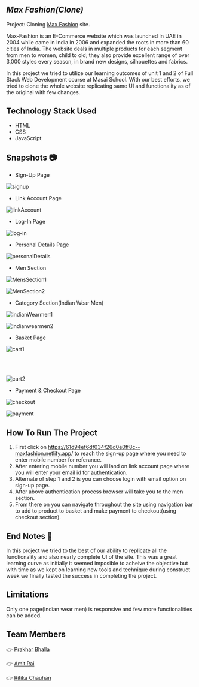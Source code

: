 ## _Max Fashion(Clone)_

Project: Cloning [Max Fashion](https://www.maxfashion.in/in/en/department/maxmen) site.

Max-Fashion is an E-Commerce website which was launched in UAE in 2004 while came in India in 2006 and expanded the roots in more than 60 cities of India. The website deals in multiple products for each segment from men to women, child to old; they also provide excellent range of over 3,000 styles every season, in brand 
new designs, silhouettes and fabrics. 

In this project we tried to utilize our learning outcomes of unit 1 and 2  of Full Stack Web Development course at Masai School. With our best efforts, we tried to clone the whole website replicating same UI and functionality as of the original with few changes.

## Technology Stack Used
- HTML
- CSS
- JavaScript

## Snapshots 📷
- Sign-Up Page

![signup](https://user-images.githubusercontent.com/91533026/138555195-1bc42dc2-941f-41f7-9a0f-abf6d44e9e9f.PNG)

- Link Account Page

![linkAccount](https://user-images.githubusercontent.com/91533026/138555260-b8095687-7953-439c-8626-28c3fb47d237.PNG)

- Log-In Page

![log-in](https://user-images.githubusercontent.com/91533026/138555327-a4c634f1-7f5e-49c9-b503-0374b30ca979.PNG)

- Personal Details Page

![personalDetails](https://user-images.githubusercontent.com/91533026/138555355-b0dba323-ea7f-4cd3-a437-506ab4799a66.PNG)

- Men Section

![MensSection1](https://user-images.githubusercontent.com/91533026/138555383-2442dc41-d356-44e9-80a7-97cf13ef4fbc.PNG)

![MenSection2](https://user-images.githubusercontent.com/91533026/138555398-4a614a38-a457-4338-9afc-a9da1c3a409d.PNG)

- Category Section(Indian Wear Men)

![indianWearmen1](https://user-images.githubusercontent.com/91533026/138555438-2f6a567b-977f-4a2b-b4e8-7a593c20d2de.PNG)

![indianwearmen2](https://user-images.githubusercontent.com/91533026/138555449-528ef4d1-f6e7-4119-91e0-09313a4056e8.PNG)

- Basket Page

![cart1](https://user-images.githubusercontent.com/91533026/138555488-91cf798f-d8f6-42e5-a0a4-ee000db79416.PNG)



<br/> <br/> 

![cart2](https://user-images.githubusercontent.com/91533026/138555504-0f832efc-0f14-4b40-b0ce-6d7d05348c2e.PNG)

- Payment & Checkout Page

![checkout](https://user-images.githubusercontent.com/91533026/138555531-33fc2199-1ce1-4b9d-a5c7-7ae502eb8b8a.PNG)

![payment](https://user-images.githubusercontent.com/91533026/138555516-971586c9-a164-4b04-8755-35e5cd9c1c03.PNG)


## How To Run The Project
1. First click on https://61d94ef6df034f26d0e0ff8c--maxfashion.netlify.app/ to reach the sign-up page where you need to enter mobile number for referance.
2. After entering mobile number you will land on link account page where you will enter your email id for authentication.
3. Alternate of step 1 and 2 is you can choose login with email option on sign-up page.
4. After above authentication process browser will take you to the men section.
5. From there on you can navigate throughout the site using navigation bar to add to product to basket and make payment to checkout(using checkout section).

## End Notes 🧾
In this project we tried to the best of our ability to replicate all the functionality and also nearly complete UI of the site. This was a great learning curve as initially it seemed imposible to acheive the objective but with time as we kept on learning new tools and technique during construct week we finally tasted the success in completing the project.

## Limitations
Only one page(Indian wear men) is responsive and few more functionalities can be added.

## Team Members
👉 [Prakhar Bhalla](https://github.com/Prakhar-Bhalla)

👉 [Amit Rai](https://github.com/arai5563)

👉 [Ritika Chauhan](https://github.com/RitikaChauhan22)
